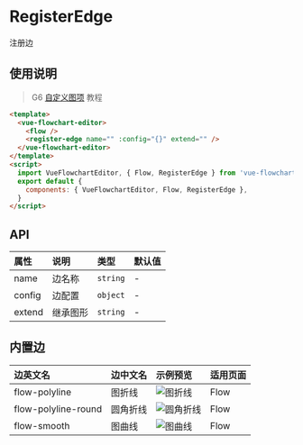 # RegisterEdge

注册边

## 使用说明

> G6 [自定义图项](https://g6.antv.vision/zh/docs/manual/advanced/custom-node#%E6%89%A9%E5%B1%95-shape) 教程

```html
<template>
  <vue-flowchart-editor>
    <flow />
    <register-edge name="" :config="{}" extend="" />
  </vue-flowchart-editor>
</template>
<script>
  import VueFlowchartEditor, { Flow, RegisterEdge } from 'vue-flowchart-editor'
  export default {
    components: { VueFlowchartEditor, Flow, RegisterEdge },
  }
</script>
```

## API

| 属性   | 说明     | 类型     | 默认值 |
| :----- | :------- | :------- | :----- |
| name   | 边名称   | `string` | -      |
| config | 边配置   | `object` | -      |
| extend | 继承图形 | `string` | -      |

## 内置边

| 边英文名            | 边中文名 | 示例预览                                                                                                    | 适用页面 |
| :------------------ | :------- | :---------------------------------------------------------------------------------------------------------- | :------- |
| flow-polyline       | 图折线   | ![图折线](https://cdn.yuque.com/lark/2018/png/223/1522559188562-7ecad6d2-36a7-4b68-ba6e-2d0b65b594e1.png)   | Flow     |
| flow-polyline-round | 圆角折线 | ![圆角折线](https://cdn.yuque.com/lark/2018/png/223/1522558993675-9448ac3d-27d7-46f3-8db9-c6d1a6a35c74.png) | Flow     |
| flow-smooth         | 图曲线   | ![图曲线](https://cdn.yuque.com/lark/2018/png/223/1522558884115-d96bf55b-4771-4f12-8641-d552829215e1.png)   | Flow     |
